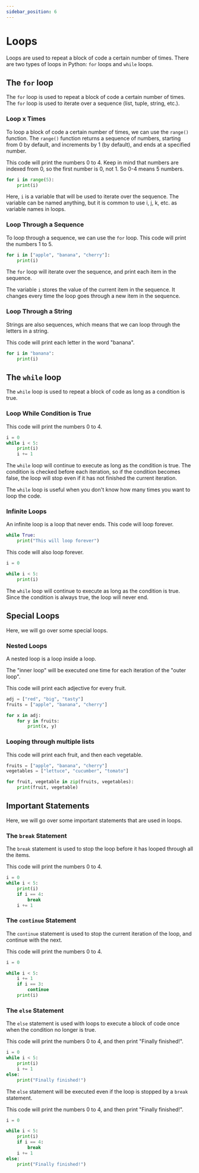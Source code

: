 ```yaml
---
sidebar_position: 6
---
```


# Loops

Loops are used to repeat a block of code a certain number of times. There are two types of loops in Python: `for` loops and `while` loops.

## The `for` loop

The `for` loop is used to repeat a block of code a certain number of times. The `for` loop is used to iterate over a sequence (list, tuple, string, etc.).

### Loop x Times

To loop a block of code a certain number of times, we can use the `range()` function. The `range()` function returns a sequence of numbers, starting from 0 by default, and increments by 1 (by default), and ends at a specified number.

This code will print the numbers 0 to 4. Keep in mind that numbers are indexed from 0, so the first number is 0, not 1. So 0-4 means 5 numbers.

```python
for i in range(5):
    print(i)
```

Here, `i` is a variable that will be used to iterate over the sequence. The variable can be named anything, but it is common to use i, j, k, etc. as variable names in loops.


### Loop Through a Sequence

To loop through a sequence, we can use the `for` loop. This code will print the numbers 1 to 5.

```python
for i in ["apple", "banana", "cherry"]:
    print(i)
```

The `for` loop will iterate over the sequence, and print each item in the sequence.

The variable `i` stores the value of the current item in the sequence. It changes every time the loop goes through a new item in the sequence.


### Loop Through a String

Strings are also sequences, which means that we can loop through the letters in a string.

This code will print each letter in the word "banana".

```python
for i in "banana":
    print(i)
```

## The `while` loop

The `while` loop is used to repeat a block of code as long as a condition is true.


### Loop While Condition is True

This code will print the numbers 0 to 4.

```python
i = 0
while i < 5:
    print(i)
    i += 1
```

The `while` loop will continue to execute as long as the condition is true. The condition is checked before each iteration, so if the condition becomes false, the loop will stop even if it has not finished the current iteration.

The `while` loop is useful when you don't know how many times you want to loop the code.


### Infinite Loops

An infinite loop is a loop that never ends. This code will loop forever.

```python
while True:
    print("This will loop forever")
```

This code will also loop forever.

```python
i = 0

while i < 5:
    print(i)
```

The `while` loop will continue to execute as long as the condition is true. Since the condition is always true, the loop will never end.



## Special Loops

Here, we will go over some special loops.

### Nested Loops

A nested loop is a loop inside a loop.

The "inner loop" will be executed one time for each iteration of the "outer loop".

This code will print each adjective for every fruit.

```python
adj = ["red", "big", "tasty"]
fruits = ["apple", "banana", "cherry"]

for x in adj:
    for y in fruits:
        print(x, y)
```

### Looping through multiple lists

This code will print each fruit, and then each vegetable.

```python
fruits = ["apple", "banana", "cherry"]
vegetables = ["lettuce", "cucumber", "tomato"]

for fruit, vegetable in zip(fruits, vegetables):
    print(fruit, vegetable)
```



## Important Statements

Here, we will go over some important statements that are used in loops.

### The `break` Statement

The `break` statement is used to stop the loop before it has looped through all the items.

This code will print the numbers 0 to 4.

```python
i = 0
while i < 5:
    print(i)
    if i == 4:
        break
    i += 1
```


### The `continue` Statement

The `continue` statement is used to stop the current iteration of the loop, and continue with the next.

This code will print the numbers 0 to 4.

```python
i = 0

while i < 5:
    i += 1
    if i == 3:
        continue
    print(i)
```


### The `else` Statement

The `else` statement is used with loops to execute a block of code once when the condition no longer is true.

This code will print the numbers 0 to 4, and then print "Finally finished!".

```python
i = 0
while i < 5:
    print(i)
    i += 1
else:
    print("Finally finished!")
```

The `else` statement will be executed even if the loop is stopped by a `break` statement.

This code will print the numbers 0 to 4, and then print "Finally finished!".

```python
i = 0

while i < 5:
    print(i)
    if i == 4:
        break
    i += 1
else:
    print("Finally finished!")
```

